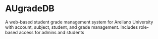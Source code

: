 # AUgradeDB
A web-based student grade management system for Arellano University with account, subject, student, and grade management. Includes role-based access for admins and students
